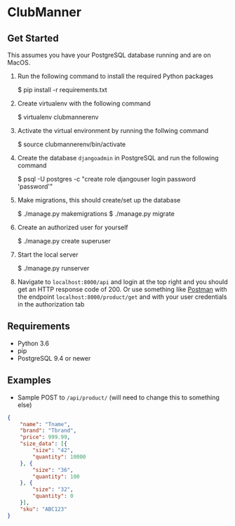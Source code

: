 # ClubManner

## Get Started

This assumes you have your PostgreSQL database running and are on MacOS.

1. Run the following command to install the required Python packages
    
    $ pip install -r requirements.txt

2. Create virtualenv with the following command

    $ virtualenv clubmannerenv

3. Activate the virtual environment by running the follwing command

    $ source clubmannerenv/bin/activate

3. Create the database `djangoadmin` in PostgreSQL and run the following command

    $ psql -U postgres -c "create role djangouser login password 'password'"

4. Make migrations, this should create/set up the database

    $ ./manage.py makemigrations
    $ ./manage.py migrate

5. Create an authorized user for yourself

    $ ./manage.py create superuser

6. Start the local server

    $ ./manage.py runserver

7. Navigate to `localhost:8000/api` and login at the top right and you should get an HTTP response code of 200. Or use something like [Postman](https://www.getpostman.com/) with the endpoint `localhost:8000/product/get` and with your user credentials in the authorization tab


## Requirements

+ Python 3.6
+ pip
+ PostgreSQL 9.4 or newer

## Examples

+ Sample POST to `/api/product/` (will need to change this to something else)

```JSON
{
    "name": "Tname",
    "brand": "Tbrand",
    "price": 999.99,
    "size_data": [{
        "size": "42",
        "quantity": 10000
    }, {
        "size": "36",
        "quantity": 100
    }, {
        "size": "32",
        "quantity": 0
    }],
    "sku": "ABC123"
}
```